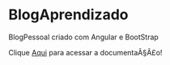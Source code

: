 # BlogAprendizado
BlogPessoal criado com Angular e BootStrap

Clique [Aqui](https://cezarags.github.io/Doc-BlogPessoal/) para acessar a documentaÃ§Ã£o! 

